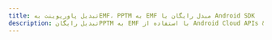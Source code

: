 ---title: تبدیل پاورپوینت بهEMF، PPTM به EMF مبدل رایگان یا Android SDKdescription: تبدیل رایگانPPTM به EMF با استفاده از Android Cloud APIs & SDK. همچنین اسناد Microsoft PowerPoint را در Cloud ایجاد، ویرایش و رندر کنید.---
